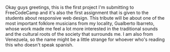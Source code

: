 Okay guys greetings, this is the first project I'm submitting to FreeCodeCamp and it's also the first assignment that is given to the students about responsive web design. This tribute will be about one of the most important folklore musicians from my locality, Gualberto Ibarreto, whose work made me feel a lot more interested in the traditional sounds and the cultural roots of the society that surrounds me. 
I am also from Venezuela, so the name might be a little strange for whoever who's reading this who doesn't speak spanish.